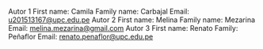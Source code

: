 Autor 1
First name: Camila
Family name: Carbajal
Email: u201513167@upc.edu.pe
Autor 2
First name: Melina
Family name: Mezarina
Email: melina.mezarina@gmail.com
Autor 3
First name: Renato
Family: Peñaflor
Email: renato.penaflor@upc.edu.pe

